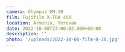 ```yaml
---
camera: Olympus OM-10
film: Fujifilm X-TRA 400
location: Armenia, Yerevan
date: 2022-10-08T23:00:02.000+00:00
description: ''
photo: '/uploads/2022-10-08-film-8-30.jpg'
---
```

